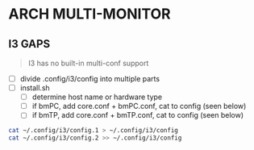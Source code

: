 # ARCH MULTI-MONITOR

## I3 GAPS

> I3 has no built-in multi-conf support

- [ ] divide .config/i3/config into multiple parts
- [ ] install.sh
  - [ ] determine host name or hardware type
  - [ ] if bmPC, add core.conf + bmPC.conf, cat to config (seen below)
  - [ ] if bmTP, add core.conf + bmTP.conf, cat to config (seen below)

``` sh
cat ~/.config/i3/config.1 > ~/.config/i3/config
cat ~/.config/i3/config.2 >> ~/.config/i3/config
```
